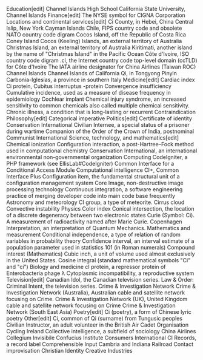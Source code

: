 Education[edit]
Channel Islands High School
California State University, Channel Islands
Finance[edit]
The NYSE symbol for CIGNA Corporation
Locations and continental services[edit]
Ci County, in Hebei, China
Central Islip, New York
Cayman Islands
Chile, FIPS country code and obsolete NATO country code digram
Cocos Island, off the Republic of Costa Rica
Coney Island
Cocos (Keeling) Islands, an external territory of Australia
Christmas Island, an external territory of Australia
Kiritimati, another island by the name of "Christmas Island" in the Pacific Ocean
Côte d'Ivoire, ISO country code digram
.ci, the Internet country code top-level domain (ccTLD) for Côte d'Ivoire
The IATA airline designator for China Airlines (Taiwan ROC)
Channel Islands
Channel Islands of California
Qi, in Tongyong Pinyin
Carbonia-Iglesias, a province in southern Italy
Medicine[edit]
Cardiac index
Ci protein, Cubitus interruptus -protein
Convergence insufficiency
Cumulative incidence, used as a measure of disease frequency in epidemiology
Cochlear implant
Chemical injury syndrome, an increased sensitivity to common chemicals also called multiple chemical sensitivity.
Chronic illness, a condition that is long-lasting or recurrent
Contraindication
Philosophy[edit]
Categorical imperative
Politics[edit]
Certificate of identity
Conservation International
Civilian Internee, a special status of a prisoner during wartime
Companion of the Order of the Crown of India, postnominal
Communist International
Science, technology, and mathematics[edit]
Chemical ionization
Configuration interaction, a post-Hartree–Fock method used in computational chemistry
Conservation International, an international environmental non-governmental organization
Computing
CodeIgniter, a PHP framework (see EllisLab#CodeIgniter)
Common Interface for a Conditional Access Module
Computational intelligence
CI+, Common Interface Plus
Configuration item, the fundamental structural unit of a configuration management system
Core Image, non-destructive image processing technology
Continuous integration, a software engineering practice of merging developer code into main code base frequently
Astronomy and meteorology
CI group, a type of meteorite.
Cirrus cloud
Convective instability
Physics
Color index
Conical intersection, the location of a discrete degeneracy between two electronic states
Curie (Symbol: Ci). A measurement of radioactivity named after Marie Curie.
Copenhagen Interpretation, an interpretation of Quantum Mechanics.
Mathematics and measurement
Conditional independence, a type of relation of random variables in probability theory
Confidence interval, an interval estimate of a population parameter used in statistics
101 (in Roman numerals)
Compound interest (Mathematics)
Cubic inch, a unit of volume used almost exclusively in the United States.
Cosine integral (standard mathematical symbols "Ci" and "ci")
Biology and medicine
cI protein, a repressor protein of Enterobacteria phage λ
Cytoplasmic incompatibility, a reproductive system
Television[edit]
Canadian Idol, the Canadian television series.
Law & Order: Criminal Intent, the television series.
Crime & Investigation Network
Crime & Investigation Network (Australia), Australian cable and satellite network focusing on Crime.
Crime & Investigation Network (UK), United Kingdom cable and satellite network focusing on Crime
Crime & Investigation Network (South East Asia)
Poetry[edit]
Ci (poetry), a form of Chinese lyric poetry
Other[edit]
Ci, common of Qi (surname) from Tungusic peoples
Civilian Instructor, an adult volunteer in the British Air Cadet Organisation
Cycling Ireland
Collective intelligence, a subfield of sociology
China Airlines
Collegium Invisibile
Confucius Institute
Consumers International
CI Records, a record label
Comprehensible Input
Cambria and Indiana Railroad
Contact improvisation
Christian Identity
Creative Industries
